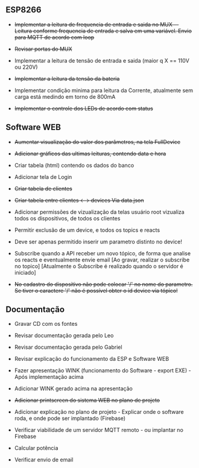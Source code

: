 ## ESP8266

* ~~Implementar a leitura de frequencia de entrada e saida no MUX -- Leitura conforme frequencia de entrada e salva em uma variável. Envio para MQTT de acordo com loop~~

* ~~Revisar portas do MUX~~

* Implementar a leitura de tensão de entrada e saida (maior q X == 110V ou 220V)

* ~~Implementar a leitura da tensão da bateria~~

* Implementar condição minima para leitura da Corrente, atualmente sem carga está medindo em torno de 800mA

* ~~Implementar o controle dos LEDs de acordo com status~~

## Software WEB

* ~~Aumentar visualização do valor dos parâmetros, na tela FullDevice~~

* ~~Adicionar gráficos das ultimas leituras, contendo data e hora~~ 

* Criar tabela (html) contendo os dados do banco

* Adicionar tela de Login

* ~~Criar tabela de clientes~~

* ~~Criar tabela entre clientes <--> devices Via data.json~~ 

* Adicionar permissões de vizualização da telas
    usuário root vizualiza todos os dispositivos, de todos os clientes

* Permitir exclusão de um device, e todos os topics e reacts

* Deve ser apenas permitido inserir um parametro distinto no device!

* Subscribe quando a API receber um novo tópico, de forma que analise os reacts e eventualmente envie email 
    [Ao gravar, realizar o subscribe no topico]
    [Atualmente o Subscribe é realizado quando o servidor é iniciado]    

*   ~~No cadastro do dispositivo não pode colocar '/' no nome do parametro. Se tiver o caractere '/' não é possível obter o id device via tópico!~~    

## Documentação

* Gravar CD com os fontes

* Revisar documentação gerada pelo Leo

* Revisar documentação gerada pelo Gabriel

* Revisar explicação do funcionamento da ESP e Software WEB

* Fazer apresentação WINK (funcionamento do Software - export EXE) - Após implementação acima

* Adicionar WINK gerado acima na apresentação

* ~~Adicionar printscreen do sistema WEB no plano de projeto~~

* Adicionar explicação no plano de projeto - Explicar onde o software roda, e onde pode ser implantado (Firebase)

* Verificar viabilidade de um servidor MQTT remoto - ou implantar no Firebase




* Calcular potência
* Verificar envio de email
